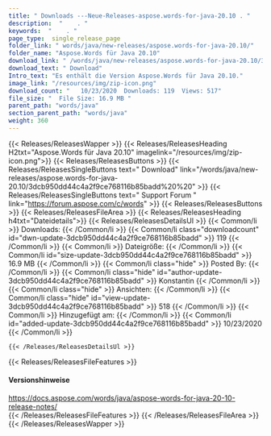 ```yaml
---
title: " Downloads ---Neue-Releases-aspose.words-for-java-20.10 . "
description:  "    . " 
keywords:  "    . " 
page_type:  single_release_page
folder_link: " words/java/new-releases/aspose.words-for-java-20.10/"
folder_name: "Aspose.Words für Java 20.10"
download_link: " /words/java/new-releases/aspose.words-for-java-20.10/3dcb950dd44c4a2f9ce768116b85badd"
download_text: " Download"
Intro_text: "Es enthält die Version Aspose.Words für Java 20.10."
image_link: "/resources/img/zip-icon.png"
download_count: "   10/23/2020  Downloads: 119  Views: 517"
file_size: "  File Size: 16.9 MB "
parent_path: "words/java"
section_parent_path: "words/java"
weight: 360
---
```


{{< Releases/ReleasesWapper >}}
  {{< Releases/ReleasesHeading H2txt="Aspose.Words für Java 20.10" imagelink="/resources/img/zip-icon.png">}}
  {{< Releases/ReleasesButtons >}}
    {{< Releases/ReleasesSingleButtons text=" Download" link="/words/java/new-releases/aspose.words-for-java-20.10/3dcb950dd44c4a2f9ce768116b85badd%20%20" >}}
    {{< Releases/ReleasesSingleButtons text=" Support Forum " link="https://forum.aspose.com/c/words" >}}
  {{< Releases/ReleasesButtons >}}
  {{< Releases/ReleasesFileArea >}}
    {{< Releases/ReleasesHeading h4txt="Dateidetails">}}
    {{< Releases/ReleasesDetailsUl >}}
            {{< Common/li >}} Downloads: {{< /Common/li >}}
      {{< Common/li class="downloadcount" id="dwn-update-3dcb950dd44c4a2f9ce768116b85badd" >}} 119 {{< /Common/li >}}
      {{< Common/li >}} Dateigröße: {{< /Common/li >}}
      {{< Common/li id="size-update-3dcb950dd44c4a2f9ce768116b85badd" >}} 16.9 MB {{< /Common/li >}} 
      {{< Common/li  class="hide" >}} Posted By: {{< /Common/li >}} 
      {{< Common/li class="hide" id="author-update-3dcb950dd44c4a2f9ce768116b85badd" >}} Konstantin {{< /Common/li >}}
      {{< Common/li class="hide" >}} Ansichten: {{< /Common/li >}}
      {{< Common/li class="hide" id="view-update-3dcb950dd44c4a2f9ce768116b85badd" >}} 518 {{< /Common/li >}}
      {{< Common/li >}} Hinzugefügt am: {{< /Common/li >}}
      {{< Common/li id="added-update-3dcb950dd44c4a2f9ce768116b85badd" >}} 10/23/2020 {{< /Common/li >}} 

    {{< /Releases/ReleasesDetailsUl >}}

  {{< Releases/ReleasesFileFeatures >}}
      <h4>Versionshinweise</h4><div> <a href="https://docs.aspose.com/words/java/aspose-words-for-java-20-10-release-notes/">https://docs.aspose.com/words/java/aspose-words-for-java-20-10-release-notes/</a></div>
  {{< /Releases/ReleasesFileFeatures >}}
 {{< /Releases/ReleasesFileArea >}}
{{< /Releases/ReleasesWapper >}}



